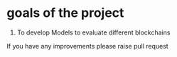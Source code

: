 
# goals of the project 
1. To develop Models to evaluate different blockchains

If you  have any improvements please raise pull request
